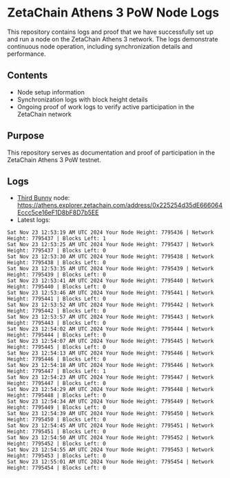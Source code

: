 # ZetaChain Athens 3 PoW Node Logs
This repository contains logs and proof that we have successfully set up and run a node on the ZetaChain Athens 3 network. The logs demonstrate continuous node operation, including synchronization details and performance.

## Contents
- Node setup information
- Synchronization logs with block height details
- Ongoing proof of work logs to verify active participation in the ZetaChain network

## Purpose
This repository serves as documentation and proof of participation in the ZetaChain Athens 3 PoW testnet.

## Logs

- [Third Bunny](https://thirdbunny.xyz/) node: https://athens.explorer.zetachain.com/address/0x225254d35dE666064Eccc5ce16eF1D8bF8D7b5EE
- Latest logs:
```
Sat Nov 23 12:53:19 AM UTC 2024 Your Node Height: 7795436 | Network Height: 7795437 | Blocks Left: 1
Sat Nov 23 12:53:25 AM UTC 2024 Your Node Height: 7795437 | Network Height: 7795437 | Blocks Left: 0
Sat Nov 23 12:53:30 AM UTC 2024 Your Node Height: 7795438 | Network Height: 7795438 | Blocks Left: 0
Sat Nov 23 12:53:35 AM UTC 2024 Your Node Height: 7795439 | Network Height: 7795439 | Blocks Left: 0
Sat Nov 23 12:53:41 AM UTC 2024 Your Node Height: 7795440 | Network Height: 7795440 | Blocks Left: 0
Sat Nov 23 12:53:46 AM UTC 2024 Your Node Height: 7795441 | Network Height: 7795441 | Blocks Left: 0
Sat Nov 23 12:53:52 AM UTC 2024 Your Node Height: 7795442 | Network Height: 7795442 | Blocks Left: 0
Sat Nov 23 12:53:57 AM UTC 2024 Your Node Height: 7795443 | Network Height: 7795443 | Blocks Left: 0
Sat Nov 23 12:54:02 AM UTC 2024 Your Node Height: 7795444 | Network Height: 7795444 | Blocks Left: 0
Sat Nov 23 12:54:07 AM UTC 2024 Your Node Height: 7795445 | Network Height: 7795445 | Blocks Left: 0
Sat Nov 23 12:54:13 AM UTC 2024 Your Node Height: 7795446 | Network Height: 7795446 | Blocks Left: 0
Sat Nov 23 12:54:18 AM UTC 2024 Your Node Height: 7795446 | Network Height: 7795447 | Blocks Left: 1
Sat Nov 23 12:54:23 AM UTC 2024 Your Node Height: 7795447 | Network Height: 7795447 | Blocks Left: 0
Sat Nov 23 12:54:29 AM UTC 2024 Your Node Height: 7795448 | Network Height: 7795448 | Blocks Left: 0
Sat Nov 23 12:54:34 AM UTC 2024 Your Node Height: 7795449 | Network Height: 7795449 | Blocks Left: 0
Sat Nov 23 12:54:39 AM UTC 2024 Your Node Height: 7795450 | Network Height: 7795450 | Blocks Left: 0
Sat Nov 23 12:54:45 AM UTC 2024 Your Node Height: 7795451 | Network Height: 7795451 | Blocks Left: 0
Sat Nov 23 12:54:50 AM UTC 2024 Your Node Height: 7795452 | Network Height: 7795452 | Blocks Left: 0
Sat Nov 23 12:54:55 AM UTC 2024 Your Node Height: 7795453 | Network Height: 7795453 | Blocks Left: 0
Sat Nov 23 12:55:01 AM UTC 2024 Your Node Height: 7795454 | Network Height: 7795454 | Blocks Left: 0
```
